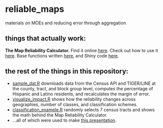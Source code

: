 # reliable_maps
materials on MOEs and reducing error through aggregation

## things that actually work:
**The Map Reliability Calculator.** Find it online [here](https://aplarson.shinyapps.io/MapClassificationAutoreporter/). Check out how to use it [here](../master/how_to.pdf). Base functions written [here](../master/map_calc.R), and Shiny code [here](../master/map_calc_shiny.R).

## the rest of the things in this repository:
* [sample_dat.R](../master/sample_dat.R) downloads data from the Census API and TIGER/LINE at the county, tract, and block group level, computes the percentage of Hispanic and Latino residents, and recalculates the margin of error.
* [visualize_impact.R](../master/visualize_impact.R) shows how the reliability changes across geographies, number of classes, and classification schemes.
* [classification_example.R](../master/classification_example.R) randomly selects 7 census tracts and shows the math behind the Map Reliability Calculator.
* ...all of which were used to make [this presentation](https://drive.google.com/open?id=1QZMH2_5PcD4EShTkIN8_5bNf3WQP8xmNKn63inls-Wc).
